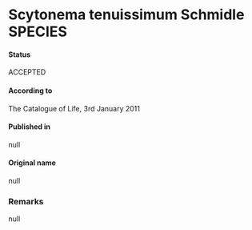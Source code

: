 # Scytonema tenuissimum Schmidle SPECIES

#### Status
ACCEPTED

#### According to
The Catalogue of Life, 3rd January 2011

#### Published in
null

#### Original name
null

### Remarks
null